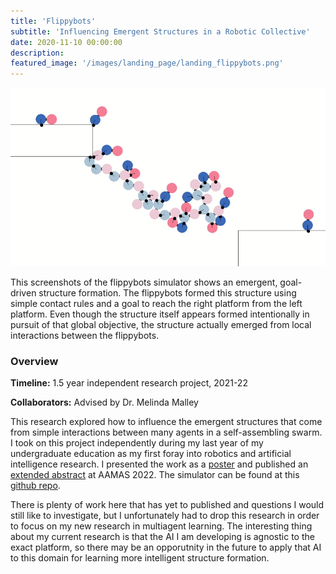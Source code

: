 ```yaml
---
title: 'Flippybots'
subtitle: 'Influencing Emergent Structures in a Robotic Collective'
date: 2020-11-10 00:00:00
description:
featured_image: '/images/landing_page/landing_flippybots.png'
---
```


<img src="/images/landing_page/landing_flippybots.png" alt="drawing" width="800"/>

<p style="text-align: left;"> This screenshots of the flippybots simulator shows an emergent, goal-driven structure formation. The flippybots formed this structure using simple contact rules and a goal to reach the right platform from the left platform. Even though the structure itself appears formed intentionally in pursuit of that global objective, the structure actually emerged from local interactions between the flippybots.</p>

<!-- <p style="text-align: left;"> These screenshots of the flippybots simulator demonstrate an emergent, goal-driven structure formation over time. Flippybots move forward and begin forming structures as they come into contact with each other.</p> -->

### Overview 

**Timeline:** 1.5 year independent research project, 2021-22

**Collaborators:** Advised by Dr. Melinda Malley

This research explored how to influence the emergent structures that come from simple interactions between many agents in a self-assembling swarm. I took on this project independently during my last year of my undergraduate education as my first foray into robotics and artificial intelligence research. I presented the work as a [poster](https://everardog.github.io/files/aamas_poster_flippybots.pdf) and published an [extended abstract](https://www.ifaamas.org/Proceedings/aamas2022/pdfs/p1601.pdf) at AAMAS 2022. The simulator can be found at this [github repo](https://github.com/melindamalley/ArmyAntSim).

There is plenty of work here that has yet to published and questions I would still like to investigate, but I unfortunately had to drop this research in order to focus on my new research in multiagent learning. The interesting thing about my current research is that the AI I am developing is agnostic to the exact platform, so there may be an opporutnity in the future to apply that AI to this domain for learning more intelligent structure formation.
